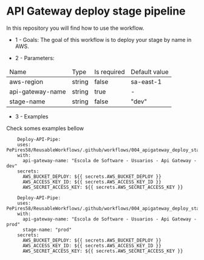 # API Gateway deploy stage pipeline

In this repository you will find how to use the workflow.

- 1 - Goals:
The goal of this workflow is to deploy your stage by name in AWS.

- 2 - Parameters:
<table>
    <thead>
        <tr>
            <td> 
                Name
            </td>
            <td>
                Type
            </td>
            <td>
                Is required
            </td>
            <td>
                Default value
            </td>
        <tr>
    </thead>
    <tbody>
        <tr>
            <td>
                aws-region
            </td>
            <td>
                string
            </td>
            <td>
                false
            </td>
            <td>
                sa-east-1
            </td>
        </tr>        
        <tr>
            <td>
                api-gateway-name
            </td>
            <td>
                string
            </td>
            <td>
                true
            </td>
            <td>
                -
            </td>
        </tr>
        <tr>
            <td>
                stage-name
            </td>
            <td>
                string
            </td>
            <td>
                false
            </td>
            <td>
                "dev"
            </td>
        </tr>
    <tbody>
</table>

- 3 - Examples

Check somes examples bellow

```
    Deploy-API-Pipe:
    uses: PePires58/ReusableWorkflows/.github/workflows/004_apigateway_deploy_stage.yaml@main
    with: 
      api-gateway-name: "Escola de Software - Usuarios - Api Gateway - dev"
    secrets:
      AWS_BUCKET_DEPLOY: ${{ secrets.AWS_BUCKET_DEPLOY }}
      AWS_ACCESS_KEY_ID: ${{ secrets.AWS_ACCESS_KEY_ID }}
      AWS_SECRET_ACCESS_KEY: ${{ secrets.AWS_SECRET_ACCESS_KEY }}
```

```
    Deploy-API-Pipe:
    uses: PePires58/ReusableWorkflows/.github/workflows/004_apigateway_deploy_stage.yaml@main
    with: 
      api-gateway-name: "Escola de Software - Usuarios - Api Gateway - prod"
      stage-name: "prod"
    secrets:
      AWS_BUCKET_DEPLOY: ${{ secrets.AWS_BUCKET_DEPLOY }}
      AWS_ACCESS_KEY_ID: ${{ secrets.AWS_ACCESS_KEY_ID }}
      AWS_SECRET_ACCESS_KEY: ${{ secrets.AWS_SECRET_ACCESS_KEY }}
```